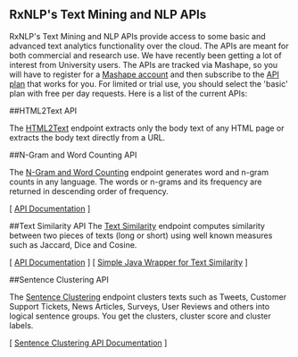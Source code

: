 
## RxNLP's Text Mining and NLP APIs

RxNLP's Text Mining and NLP APIs provide access to some basic and advanced text analytics functionality over the cloud. The APIs are meant for both commercial and research use. We have recently been getting a lot of interest from University users. The APIs are tracked via Mashape, so you will have to register for a [Mashape account](http://www.mashape.com) and then subscribe to the [API plan](https://market.mashape.com/rxnlp/text-mining-and-nlp/pricing) that works for you. For limited or trial use, you should select the 'basic' plan with free per day requests. Here is a list of the current APIs:

##HTML2Text API

The [HTML2Text](https://market.mashape.com/rxnlp/text-mining-and-nlp#1-html2text) endpoint extracts only the body text of any HTML page or extracts the body text directly from a URL.

##N-Gram and Word Counting API

The [N-Gram and Word Counting](https://market.mashape.com/rxnlp/text-mining-and-nlp/#3-ngramcounter) endpoint generates word and n-gram counts in any language. The words or n-grams and its frequency are returned in descending order of frequency. 

[ [API Documentation](http://www.rxnlp.com/api-reference/n-gram-and-word-counter-api-reference/) ]

##Text Similarity API
The [Text Similarity](https://market.mashape.com/rxnlp/text-mining-and-nlp/#2-textsimilarity) endpoint computes similarity between two pieces of texts (long or short) using well known measures such as Jaccard, Dice and Cosine. 

[ [API Documentation](http://www.rxnlp.com/api-reference/text-similarity-api-reference/) ]
[ [Simple Java Wrapper for Text Similarity](https://github.com/RxNLP/text-mining-and-nlp/tree/master/java) ]

##Sentence Clustering API

The [Sentence Clustering](https://market.mashape.com/rxnlp/text-mining-and-nlp/#cluster-chunk-of-text) endpoint clusters texts such as Tweets, Customer Support Tickets, News Articles, Surveys, User Reviews and others into logical sentence groups. You get the clusters, cluster score and cluster labels. 

[ [Sentence Clustering API Documentation](http://www.rxnlp.com/api-reference/cluster-sentences-api-reference/) ]


